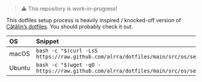 > ⚠️ This repository is work-in-progress!

This dotfiles setup process is heavily inspired / knocked-off version of [Cătălin’s dotfiles](https://github.com/alrra/dotfiles). You should probably check it out.

| OS     | Snippet                                                                              |
| :----- | :----------------------------------------------------------------------------------- |
| macOS  | `bash -c "$(curl -LsS https://raw.github.com/alrra/dotfiles/main/src/os/setup.sh)"`  |
| Ubuntu | `bash -c "$(wget -qO - https://raw.github.com/alrra/dotfiles/main/src/os/setup.sh)"` |
